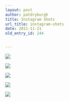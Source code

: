 ```yaml
---
layout: post
author: patdryburgh
title: Instagram Shots
url_title: instagram-shots
date: 2011-11-21
old_entry_id: 244


---
```


![](http://distillery.s3.amazonaws.com/media/2011/10/04/b4f89fb89e5b4d6891a1510ae59e4b44_7.jpg)

![](http://distilleryimage7.s3.amazonaws.com/ed029d20117c11e180c9123138016265_7.jpg)

![](http://distilleryimage6.s3.amazonaws.com/5cec9e78101611e180c9123138016265_7.jpg)

![](http://distilleryimage1.s3.amazonaws.com/72bae6d0121c11e1abb01231381b65e3_7.jpg)

![](http://distilleryimage9.instagram.com/9a70faae149511e19896123138142014_7.jpg)